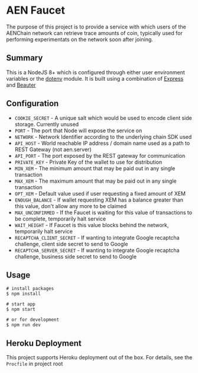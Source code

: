 # AEN Faucet

The purpose of this project is to provide a service with which users of the AENChain network can retrieve trace amounts of coin, typically used for performing experimentats on the network soon after joining.

## Summary

This is a NodeJS 8+ which is configured through either user environment variables or the [dotenv](https://www.npmjs.com/package/dotenv) module. It is built using a combination of [Express](https://github.com/expressjs/express) and [Beauter](http://beauter.outboxcraft.com/)

## Configuration

* `COOKIE_SECRET` - A unique salt which would be used to encode client side storage. Currently unused
* `PORT` - The port that Node will expose the service on
* `NETWORK` - Network Identifier according to the underlying chain SDK used
* `API_HOST` - World reachable IP address / domain name used as a path to REST Gateway (not aen.server)
* `API_PORT` - The port exposed by the REST gateway for communication
* `PRIVATE_KEY` - Private Key of the wallet to use for distribution
* `MIN_XEM` - The minimum amount that may be paid out in any single transaction
* `MAX_XEM` - The maximum amount that may be paid out in any single transaction
* `OPT_XEM` - Default value used if user requesting a fixed amount of XEM
* `ENOUGH_BALANCE` - If wallet requesting XEM has a balance greater than this value, don't allow any more to be claimed
* `MAX_UNCONFIRMED` - If the Faucet is waiting for this value of transactions to be complete, temporarily halt service
* `WAIT_HEIGHT` - If Faucet is this value blocks behind the network, temporarily halt service
* `RECAPTCHA_CLIENT_SECRET` - If wanting to integrate Google recaptcha challenge, client side secret to send to Google
* `RECAPTCHA_SERVER_SECRET` - If wanting to integrate Google recaptcha challenge, business side secret to send to Google

## Usage

```
# install packages
$ npm install

# start app
$ npm start

# or for development
$ npm run dev
```

## Heroku Deployment

This project supports Heroku deployment out of the box. For details, see the `Procfile` in project root
